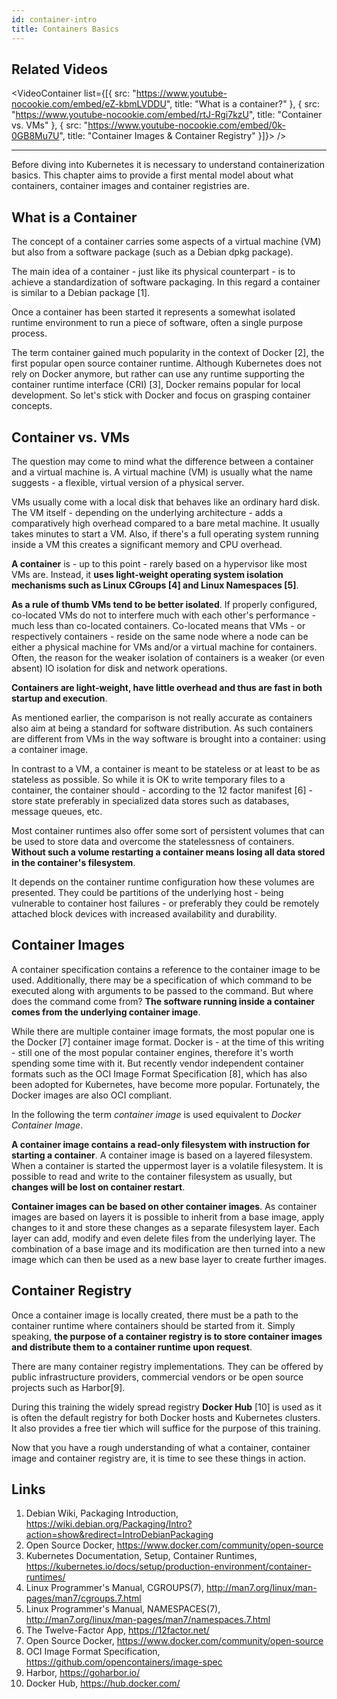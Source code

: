```yaml
---
id: container-intro
title: Containers Basics
---
```


## Related Videos

<VideoContainer
  list={[{
    src: "https://www.youtube-nocookie.com/embed/eZ-kbmLVDDU",
    title: "What is a container?"
  },
  {
    src: "https://www.youtube-nocookie.com/embed/rtJ-Rgi7kzU",
    title: "Container vs. VMs"
  },
  {
    src: "https://www.youtube-nocookie.com/embed/0k-0GB8Mu7U",
    title: "Container Images & Container Registry"
  }]}>
/>

---

Before diving into Kubernetes it is necessary to understand containerization basics. This chapter aims to provide a first mental model about what containers, container images and container registries are.

## What is a Container

The concept of a container carries some aspects of a virtual machine (VM) but also from a software package (such as a Debian dpkg package).

The main idea of a container - just like its physical counterpart - is to achieve a standardization of software packaging. In this regard a container is similar to a Debian package [1].

Once a container has been started it represents a somewhat isolated runtime environment to run a piece of software, often a single purpose process.

The term container gained much popularity in the context of Docker [2], the first popular open source container runtime. Although Kubernetes does not rely on Docker anymore, but rather can use any runtime supporting the container runtime interface (CRI) [3], Docker remains popular for local development. So let's stick with Docker and focus on grasping container concepts.

## Container vs. VMs

The question may come to mind what the difference between a container and a virtual machine is. A virtual machine (VM) is usually what the name suggests - a flexible, virtual version of a physical server.

VMs usually come with a local disk that behaves like an ordinary hard disk. The VM itself - depending on the underlying architecture - adds a comparatively high overhead compared to a bare metal machine. It usually takes minutes to start a VM. Also, if there's a full operating system running inside a VM this creates a significant memory and CPU overhead.

**A container** is - up to this point - rarely based on a hypervisor like most VMs are. Instead, it **uses light-weight operating system isolation mechanisms such as Linux CGroups [4] and Linux Namespaces [5]**.

**As a rule of thumb VMs tend to be better isolated**. If properly configured, co-located VMs do not to interfere much with each other's performance - much less than co-located containers. Co-located means that VMs - or respectively containers - reside on the same node where a node can be either a physical machine for VMs and/or a virtual machine for containers. Often, the reason for the weaker isolation of containers is a weaker (or even absent) IO isolation for disk and network operations.

**Containers are light-weight, have little overhead and thus are fast in both startup and execution**.

As mentioned earlier, the comparison is not really accurate as containers also aim at being a standard for software distribution. As such containers are different from VMs in the way software is brought into a container: using a container image.

In contrast to a VM, a container is meant to be stateless or at least to be as stateless as possible. So while it is OK to write temporary files to a container, the container should - according to the 12 factor manifest [6] - store state preferably in specialized data stores such as databases, message queues, etc.

Most container runtimes also offer some sort of persistent volumes that can be used to store data and overcome the statelessness of containers. **Without such a volume restarting a container means losing all data stored in the container's filesystem**.

It depends on the container runtime configuration how these volumes are presented. They could be partitions of the underlying host - being vulnerable to container host failures - or preferably they could be remotely attached block devices with increased availability and durability.

## Container Images

A container specification contains a reference to the container image to be used. Additionally, there may be a specification of which command to be executed along with arguments to be passed to the command. But where does the command come from? **The software running inside a container comes from the underlying container image**.

While there are multiple container image formats, the most popular one is the Docker [7] container image format. Docker is - at the time of this writing - still one of the most popular container engines, therefore it's worth spending some time with it. But recently vendor independent container formats such as the OCI Image Format Specification [8], which has also been adopted for Kubernetes, have become more popular. Fortunately, the Docker images are also OCI compliant.

In the following the term _container image_ is used equivalent to _Docker Container Image_.

**A container image contains a read-only filesystem with instruction for starting a container**.
A container image is based on a layered filesystem. When a container is started the uppermost layer is a volatile filesystem. It is possible to read and write to the container filesystem as usually, but **changes will be lost on container restart**.

**Container images can be based on other container images**. As container images are based on layers it is possible to inherit from a base image, apply changes to it and store these changes as a separate filesystem layer. Each layer can add, modify and even delete files from the underlying layer. The combination of a base image and its modification are then turned into a new image which can then be used as a new base layer to create further images.

## Container Registry

Once a container image is locally created, there must be a path to the container runtime where containers should be started from it. Simply speaking, **the purpose of a container registry is to store container images and distribute them to a container runtime upon request**.

There are many container registry implementations. They can be offered by public infrastructure providers, commercial vendors or be open source projects such as Harbor[9].

During this training the widely spread registry **Docker Hub** [10] is used as it is often the default registry for both Docker hosts and Kubernetes clusters. It also provides a free tier which will suffice for the purpose of this training.

Now that you have a rough understanding of what a container, container image and container registry are, it is time to see these things in action.

## Links

1. Debian Wiki, Packaging Introduction, https://wiki.debian.org/Packaging/Intro?action=show&redirect=IntroDebianPackaging
2. Open Source Docker, https://www.docker.com/community/open-source
3. Kubernetes Documentation, Setup, Container Runtimes, https://kubernetes.io/docs/setup/production-environment/container-runtimes/
4. Linux Programmer's Manual, CGROUPS(7), http://man7.org/linux/man-pages/man7/cgroups.7.html
5. Linux Programmer's Manual, NAMESPACES(7), http://man7.org/linux/man-pages/man7/namespaces.7.html
6. The Twelve-Factor App, https://12factor.net/
7. Open Source Docker, https://www.docker.com/community/open-source
8. OCI Image Format Specification, https://github.com/opencontainers/image-spec
9. Harbor, https://goharbor.io/
10. Docker Hub, https://hub.docker.com/
